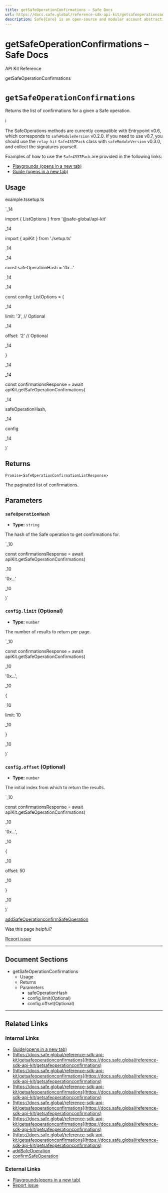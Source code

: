 ```yaml
---
title: getSafeOperationConfirmations – Safe Docs
url: https://docs.safe.global/reference-sdk-api-kit/getsafeoperationconfirmations
description: Safe{Core} is an open-source and modular account abstraction stack. Learn about its features and how to use it.
---
```


# getSafeOperationConfirmations – Safe Docs

API Kit Reference

getSafeOperationConfirmations

# `getSafeOperationConfirmations`

Returns the list of confirmations for a given a Safe operation.

ℹ️

The SafeOperations methods are currently compatible with Entrypoint v0.6, which corresponds to `safeModuleVersion` v0.2.0. If you need to use v0.7, you should use the `relay-kit` `Safe4337Pack` class with `safeModuleVersion` v0.3.0, and collect the signatures yourself.

Examples of how to use the `Safe4337Pack` are provided in the following links:

- [Playgrounds (opens in a new tab)](https://github.com/safe-global/safe-core-sdk/tree/main/playground/relay-kit)
- [Guide (opens in a new tab)](https://docs.safe.global/sdk/relay-kit/guides/4337-safe-sdk)

## Usage



example.tssetup.ts

`_14

import { ListOptions } from '@safe-global/api-kit'

_14

import { apiKit } from './setup.ts'

_14

_14

const safeOperationHash = '0x...'

_14

_14

const config: ListOptions = {

_14

limit: '3', // Optional

_14

offset: '2' // Optional

_14

}

_14

_14

const confirmationsResponse = await apiKit.getSafeOperationConfirmations(

_14

safeOperationHash,

_14

config

_14

)`

## Returns

`Promise<SafeOperationConfirmationListResponse>`

The paginated list of confirmations.

## Parameters

### `safeOperationHash`

- **Type:** `string`

The hash of the Safe operation to get confirmations for.

`_10

const confirmationsResponse = await apiKit.getSafeOperationConfirmations(

_10

'0x...'

_10

)`

### `config.limit` (Optional)

- **Type:** `number`

The number of results to return per page.

`_10

const confirmationsResponse = await apiKit.getSafeOperationConfirmations(

_10

'0x...',

_10

{

_10

limit: 10

_10

}

_10

)`

### `config.offset` (Optional)

- **Type:** `number`

The initial index from which to return the results.

`_10

const confirmationsResponse = await apiKit.getSafeOperationConfirmations(

_10

'0x...',

_10

{

_10

offset: 50

_10

}

_10

)`

[addSafeOperation](/reference-sdk-api-kit/addsafeoperation "addSafeOperation")[confirmSafeOperation](/reference-sdk-api-kit/confirmsafeoperation "confirmSafeOperation")

Was this page helpful?

[Report issue](https://github.com/safe-global/safe-docs/issues/new?assignees=&labels=nextra-feedback&projects=&template=nextra-feedback.yml&title=%5BFeedback%5D+)

---

## Document Sections

- getSafeOperationConfirmations
  - Usage
  - Returns
  - Parameters
    - safeOperationHash
    - config.limit(Optional)
    - config.offset(Optional)

---

## Related Links

### Internal Links

- [Guide(opens in a new tab)](https://docs.safe.global/sdk/relay-kit/guides/4337-safe-sdk)
- [https://docs.safe.global/reference-sdk-api-kit/getsafeoperationconfirmations](https://docs.safe.global/reference-sdk-api-kit/getsafeoperationconfirmations)
- [https://docs.safe.global/reference-sdk-api-kit/getsafeoperationconfirmations](https://docs.safe.global/reference-sdk-api-kit/getsafeoperationconfirmations)
- [https://docs.safe.global/reference-sdk-api-kit/getsafeoperationconfirmations](https://docs.safe.global/reference-sdk-api-kit/getsafeoperationconfirmations)
- [https://docs.safe.global/reference-sdk-api-kit/getsafeoperationconfirmations](https://docs.safe.global/reference-sdk-api-kit/getsafeoperationconfirmations)
- [https://docs.safe.global/reference-sdk-api-kit/getsafeoperationconfirmations](https://docs.safe.global/reference-sdk-api-kit/getsafeoperationconfirmations)
- [https://docs.safe.global/reference-sdk-api-kit/getsafeoperationconfirmations](https://docs.safe.global/reference-sdk-api-kit/getsafeoperationconfirmations)
- [addSafeOperation](https://docs.safe.global/reference-sdk-api-kit/addsafeoperation)
- [confirmSafeOperation](https://docs.safe.global/reference-sdk-api-kit/confirmsafeoperation)

### External Links

- [Playgrounds(opens in a new tab)](https://github.com/safe-global/safe-core-sdk/tree/main/playground/relay-kit)
- [Report issue](https://github.com/safe-global/safe-docs/issues/new?assignees=&labels=nextra-feedback&projects=&template=nextra-feedback.yml&title=%5BFeedback%5D+)
